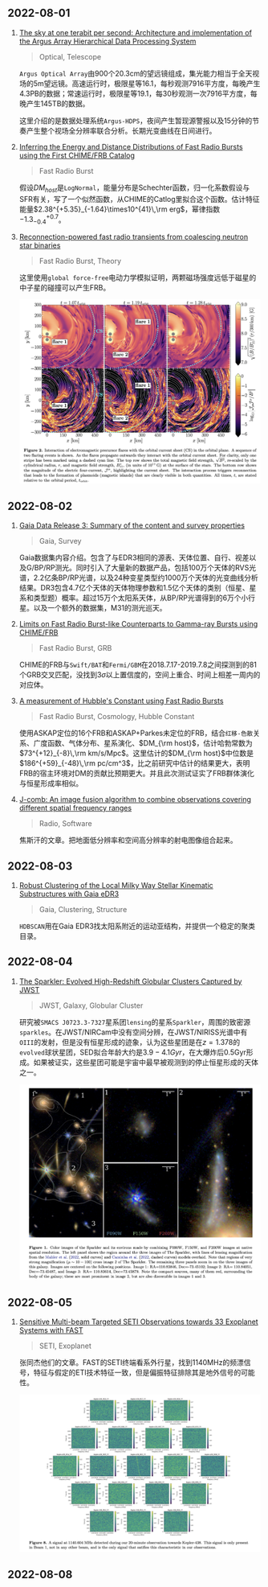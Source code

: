 ## 2022-08-01

1. [The sky at one terabit per second: Architecture and implementation of the Argus Array Hierarchical Data Processing System](https://arxiv.org/abs/2207.14304)

   > Optical, Telescope

   `Argus Optical Array`由900个20.3cm的望远镜组成，集光能力相当于全天视场的5m望远镜。高速运行时，极限星等16.1，每秒观测7916平方度，每晚产生4.3PB的数据；常速运行时，极限星等19.1，每30秒观测一次7916平方度，每晚产生145TB的数据。

   这里介绍的是数据处理系统`Argus-HDPS`，夜间产生暂现源警报以及15分钟的节奏产生整个视场全分辨率联合分析。长期光变曲线在日间进行。

2. [Inferring the Energy and Distance Distributions of Fast Radio Bursts using the First CHIME/FRB Catalog](https://arxiv.org/abs/2207.14316)

   > Fast Radio Burst

   假设$DM_{host}$是`LogNormal`，能量分布是Schechter函数，归一化系数假设与SFR有关，写了一个似然函数，从CHIME的Catlog里拟合这个函数。估计特征能量$2.38^{+5.35}_{-1.64}\times10^{41}\,\rm erg$，幂律指数$-1.3^{+0.7}_{-0.4}$。

3. [Reconnection-powered fast radio transients from coalescing neutron star binaries](https://arxiv.org/abs/2207.14435)

   > Fast Radio Burst, Theory

   这里使用`global force-free`电动力学模拟证明，两颗磁场强度远低于磁星的中子星的碰撞可以产生FRB。

   <img src="Figures/image-20220801184153038.png" alt="image-20220801184153038" style="zoom:50%;" />

## 2022-08-02

1. [Gaia Data Release 3: Summary of the content and survey properties](https://arxiv.org/abs/2208.00211)

   > Gaia, Survey

   Gaia数据集内容介绍。包含了与EDR3相同的源表、天体位置、自行、视差以及G/BP/RP测光。同时引入了大量新的数据产品，包括100万个天体的RVS光谱，2.2亿条BP/RP光谱，以及24种变星类型约1000万个天体的光变曲线分析结果。DR3包含4.7亿个天体的天体物理参数和1.5亿个天体的类别（恒星、星系和类型题）概率。超过15万个太阳系天体，从BP/RP光谱得到的6万个小行星。以及一个额外的数据集，M31的测光巡天。

2. [Limits on Fast Radio Burst-like Counterparts to Gamma-ray Bursts using CHIME/FRB](https://arxiv.org/abs/2208.00803)

   > Fast Radio Burst, GRB

   CHIME的FRB与`Swift/BAT`和`Fermi/GBM`在2018.7.17-2019.7.8之间探测到的81个GRB交叉匹配，没找到$3\sigma$以上置信度的，空间上重合、时间上相差一周内的对应体。

3. [A measurement of Hubble's Constant using Fast Radio Bursts](https://arxiv.org/abs/2208.00819)

   > Fast Radio Burst, Cosmology, Hubble Constant

   使用ASKAP定位的16个FRB和ASKAP+Parkes未定位的FRB，结合`红移-色散`关系、广度函数、气体分布、星系演化、$DM_{\rm host}$，估计哈勃常数为$73^{+12}_{-8}\,\rm km/s/Mpc$。这里估计的$DM_{\rm host}$中位数是$186^{+59}_{-48}\,\rm pc/cm^3$，比之前研究中估计的结果更大，表明FRB的宿主环境对DM的贡献比预期更大。并且此次测试证实了FRB群体演化与恒星形成率相似。

4. [J-comb: An image fusion algorithm to combine observations covering different spatial frequency ranges](https://arxiv.org/abs/2208.00588)

   > Radio, Software

   焦斯汗的文章。把地面低分辨率和空间高分辨率的射电图像组合起来。

## 2022-08-03

1. [Robust Clustering of the Local Milky Way Stellar Kinematic Substructures with Gaia eDR3](https://arxiv.org/abs/2208.01056)

   > Gaia, Clustering, Structure

   `HDBSCAN`用在Gaia EDR3找太阳系附近的运动亚结构，并提供一个稳定的聚类目录。

## 2022-08-04

1. [The Sparkler: Evolved High-Redshift Globular Clusters Captured by JWST](https://arxiv.org/abs/2208.02233)

   > JWST, Galaxy, Globular Cluster

   研究被`SMACS J0723.3-7327`星系团`lensing`的星系`Sparkler`，周围的致密源`sparkles`。在JWST/NIRCam中没有空间分辨，在JWST/NIRISS光谱中有`OIII`的发射，但是没有恒星形成的迹象，认为这些星团是在$z=1.378$的`evolved`球状星团，SED拟合年龄大约是$3.9-4.1Gyr$，在大爆炸后0.5Gyr形成。如果被证实，这些星团可能是宇宙中最早被观测到的停止恒星形成的天体之一。

   <img src="Figures/image-20220804171740326.png" alt="image-20220804171740326" style="zoom:50%;" />

## 2022-08-05

1. [Sensitive Multi-beam Targeted SETI Observations towards 33 Exoplanet Systems with FAST](https://arxiv.org/abs/2208.02421)

   > SETI, Exoplanet

   张同杰他们的文章。FAST的SETI终端看系外行星，找到1140MHz的频漂信号，特征与假定的ETI技术特征一致，但是偏振特征排除其是地外信号的可能性。

   <img src="Figures/image-20220805143032311.png" alt="image-20220805143032311" style="zoom:50%;" />

## 2022-08-08

